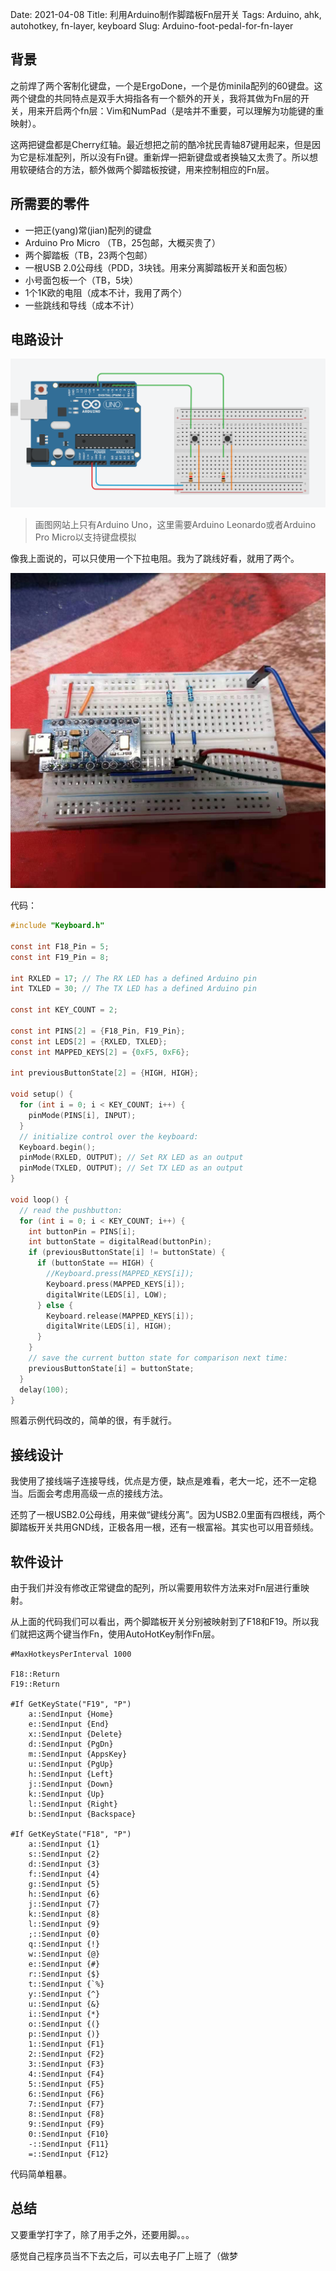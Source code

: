 Date: 2021-04-08
Title: 利用Arduino制作脚踏板Fn层开关
Tags: Arduino, ahk, autohotkey, fn-layer, keyboard
Slug: Arduino-foot-pedal-for-fn-layer

## 背景

之前焊了两个客制化键盘，一个是ErgoDone，一个是仿minila配列的60键盘。这两个键盘的共同特点是双手大拇指各有一个额外的开关，我将其做为Fn层的开关，用来开启两个fn层：Vim和NumPad（是啥并不重要，可以理解为功能键的重映射）。

这两把键盘都是Cherry红轴。最近想把之前的酷冷扰民青轴87键用起来，但是因为它是标准配列，所以没有Fn键。重新焊一把新键盘或者换轴又太贵了。所以想用软硬结合的方法，额外做两个脚踏板按键，用来控制相应的Fn层。

## 所需要的零件

* 一把正(yang)常(jian)配列的键盘
* Arduino Pro Micro （TB，25包邮，大概买贵了）
* 两个脚踏板（TB，23两个包邮）
* 一根USB 2.0公母线（PDD，3块钱。用来分离脚踏板开关和面包板）
* 小号面包板一个（TB，5块）
* 1个1K欧的电阻（成本不计，我用了两个）
* 一些跳线和导线（成本不计）

## 电路设计

![circuit][1]

> 画图网站上只有Arduino Uno，这里需要Arduino Leonardo或者Arduino Pro Micro以支持键盘模拟

像我上面说的，可以只使用一个下拉电阻。我为了跳线好看，就用了两个。

![realworld][2]

代码：

```c
#include "Keyboard.h"

const int F18_Pin = 5;
const int F19_Pin = 8;

int RXLED = 17; // The RX LED has a defined Arduino pin
int TXLED = 30; // The TX LED has a defined Arduino pin

const int KEY_COUNT = 2;

const int PINS[2] = {F18_Pin, F19_Pin};
const int LEDS[2] = {RXLED, TXLED};
const int MAPPED_KEYS[2] = {0xF5, 0xF6};

int previousButtonState[2] = {HIGH, HIGH};

void setup() {
  for (int i = 0; i < KEY_COUNT; i++) {
    pinMode(PINS[i], INPUT);
  }
  // initialize control over the keyboard:
  Keyboard.begin();
  pinMode(RXLED, OUTPUT); // Set RX LED as an output
  pinMode(TXLED, OUTPUT); // Set TX LED as an output
}

void loop() {
  // read the pushbutton:
  for (int i = 0; i < KEY_COUNT; i++) {
    int buttonPin = PINS[i];
    int buttonState = digitalRead(buttonPin);
    if (previousButtonState[i] != buttonState) {
      if (buttonState == HIGH) {
        //Keyboard.press(MAPPED_KEYS[i]);
        Keyboard.press(MAPPED_KEYS[i]);
        digitalWrite(LEDS[i], LOW);
      } else {
        Keyboard.release(MAPPED_KEYS[i]);
        digitalWrite(LEDS[i], HIGH);
      }
    }
    // save the current button state for comparison next time:
    previousButtonState[i] = buttonState;
  }
  delay(100);
}
```

照着示例代码改的，简单的很，有手就行。

## 接线设计

我使用了接线端子连接导线，优点是方便，缺点是难看，老大一坨，还不一定稳当。后面会考虑用高级一点的接线方法。

还剪了一根USB2.0公母线，用来做“键线分离”。因为USB2.0里面有四根线，两个脚踏板开关共用GND线，正极各用一根，还有一根富裕。其实也可以用音频线。

## 软件设计

由于我们并没有修改正常键盘的配列，所以需要用软件方法来对Fn层进行重映射。

从上面的代码我们可以看出，两个脚踏板开关分别被映射到了F18和F19。所以我们就把这两个键当作Fn，使用AutoHotKey制作Fn层。

```ahk
#MaxHotkeysPerInterval 1000

F18::Return
F19::Return

#If GetKeyState("F19", "P")
	a::SendInput {Home}
	e::SendInput {End}
	x::SendInput {Delete}
	d::SendInput {PgDn}
	m::SendInput {AppsKey}
	u::SendInput {PgUp}
	h::SendInput {Left}
	j::SendInput {Down}
	k::SendInput {Up}
	l::SendInput {Right}
	b::SendInput {Backspace}

#If GetKeyState("F18", "P")
	a::SendInput {1}
	s::SendInput {2}
	d::SendInput {3}
	f::SendInput {4}
	g::SendInput {5}
	h::SendInput {6}
	j::SendInput {7}
	k::SendInput {8}
	l::SendInput {9}
	;::SendInput {0}
	q::SendInput {!}
	w::SendInput {@}
	e::SendInput {#}
	r::SendInput {$}
	t::SendInput {`%}
	y::SendInput {^}
	u::SendInput {&}
	i::SendInput {*}
	o::SendInput {(}
	p::SendInput {)}
	1::SendInput {F1}
	2::SendInput {F2}
	3::SendInput {F3}
	4::SendInput {F4}
	5::SendInput {F5}
	6::SendInput {F6}
	7::SendInput {F7}
	8::SendInput {F8}
	9::SendInput {F9}
	0::SendInput {F10}
	-::SendInput {F11}
	=::SendInput {F12}
```

代码简单粗暴。

## 总结

又要重学打字了，除了用手之外，还要用脚。。。

感觉自己程序员当不下去之后，可以去电子厂上班了（做梦

[1]: https://github.com/Wizmann/assets/blob/df8691c2f4385919f024b7200a875485a8d0fb8b/wizmann-tk-pic/Snipaste_2021-04-08_00-23-08.png?raw=true
[2]: https://github.com/Wizmann/assets/blob/abaecd1c3cc70e5860fb459345686eae18245580/wizmann-tk-pic/WeChat%20Image_20210408004402.jpg?raw=true
